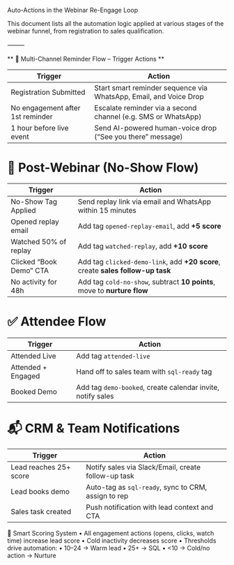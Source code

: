 Auto-Actions in the Webinar Re-Engage Loop

This document lists all the automation logic applied at various stages of the webinar funnel, from registration to sales qualification.

⸻

** 🔁 Multi-Channel Reminder Flow – Trigger Actions **

| **Trigger**                       | **Action**                                                                 |
|----------------------------------|----------------------------------------------------------------------------|
| Registration Submitted           | Start smart reminder sequence via WhatsApp, Email, and Voice Drop         |
| No engagement after 1st reminder | Escalate reminder via a second channel (e.g. SMS or WhatsApp)             |
| 1 hour before live event         | Send AI-powered human-voice drop (“See you there” message)                |

# 🎥 Post-Webinar (No-Show Flow)

| **Trigger**                     | **Action**                                                                 |
|--------------------------------|----------------------------------------------------------------------------|
| No-Show Tag Applied            | Send replay link via email and WhatsApp within 15 minutes                  |
| Opened replay email            | Add tag `opened-replay-email`, add **+5 score**                            |
| Watched 50% of replay          | Add tag `watched-replay`, add **+10 score**                                |
| Clicked “Book Demo” CTA        | Add tag `clicked-demo-link`, add **+20 score**, create **sales follow-up task** |
| No activity for 48h            | Add tag `cold-no-show`, subtract **10 points**, move to **nurture flow**   |

# ✅ Attendee Flow

| **Trigger**                | **Action**                                                                 |
|---------------------------|----------------------------------------------------------------------------|
| Attended Live             | Add tag `attended-live`                                                    |
| Attended + Engaged        | Hand off to sales team with `sql-ready` tag                                |
| Booked Demo               | Add tag `demo-booked`, create calendar invite, notify sales                |

# 📬 CRM & Team Notifications

| **Trigger**                  | **Action**                                                                 |
|-----------------------------|----------------------------------------------------------------------------|
| Lead reaches 25+ score      | Notify sales via Slack/Email, create follow-up task                        |
| Lead books demo             | Auto-tag as `sql-ready`, sync to CRM, assign to rep                        |
| Sales task created          | Push notification with lead context and CTA                                |

🧠 Smart Scoring System
	•	All engagement actions (opens, clicks, watch time) increase lead score
	•	Cold inactivity decreases score
	•	Thresholds drive automation:
	•	10–24 → Warm lead
	•	25+ → SQL
	•	<10 → Cold/no action → Nurture
